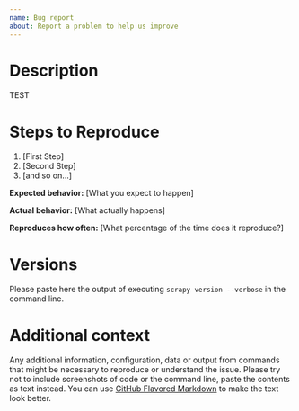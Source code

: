 ```yaml
---
name: Bug report
about: Report a problem to help us improve
---
```


<!-- Thanks for taking an interest in Scrapy! If you have a question that starts with "How to...", please see the Scrapy Community page: https://scrapy.org/community/. The Github issue tracker's purpose is to deal with bug reports and feature requests for the project itself. Keep in mind that by filing an issue, you are expected to comply with Scrapy's Code of Conduct, including treating everyone with respect: https://github.com/scrapy/scrapy/blob/master/CODE_OF_CONDUCT.md The following is a suggested template to structure your issue, you can find more guidelines at https://doc.scrapy.org/en/latest/contributing.html#reporting-bugs -->

 # Description

TEST

# Steps to Reproduce

1. [First Step]
2. [Second Step]
3. [and so on...]

**Expected behavior:** [What you expect to happen]

**Actual behavior:** [What actually happens]

**Reproduces how often:** [What percentage of the time does it reproduce?]

# Versions

Please paste here the output of executing `scrapy version --verbose` in the command line.

# Additional context

Any additional information, configuration, data or output from commands that might be necessary to reproduce or understand the issue. Please try not to include screenshots of code or the command line, paste the contents as text instead. You can use [GitHub Flavored Markdown](https://help.github.com/en/articles/creating-and-highlighting-code-blocks) to make the text look better.

